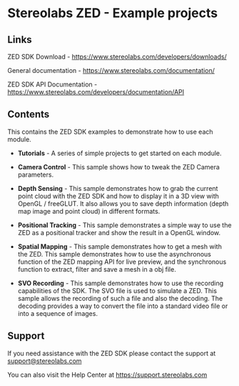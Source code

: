 # Stereolabs ZED - Example projects

Links
---------------
ZED SDK Download - https://www.stereolabs.com/developers/downloads/

General documentation - https://www.stereolabs.com/documentation/

ZED SDK API Documentation - https://www.stereolabs.com/developers/documentation/API

Contents
--------
This contains the ZED SDK examples to demonstrate how to use each module.

* **Tutorials** - A series of simple projects to get started on each module.

* **Camera Control** - This sample shows how to tweak the ZED Camera parameters.

* **Depth Sensing** - This sample demonstrates how to grab the current point cloud with the ZED SDK and how to display it in a 3D view with OpenGL / freeGLUT. It also allows you to save depth information (depth map image and point cloud) in different formats.

* **Positional Tracking** - This sample demonstrates a simple way to use the ZED as a positional tracker and show the result in a OpenGL window.

* **Spatial Mapping** - This sample demonstrates how to get a mesh with the ZED. This sample demonstrates how to use the asynchronous function of the ZED mapping API for live preview, and the synchronous function to extract, filter and save a mesh in a obj file.

* **SVO Recording** - This sample demonstrates how to use the recording capabilities of the SDK. The SVO file is used to simulate a ZED. This sample allows the recording of such a file and also the decoding. The decoding provides a way to convert the file into a standard video file or into a sequence of images.


Support
-------
If you need assistance with the ZED SDK please contact the support at support@stereolabs.com

You can also visit the Help Center at https://support.stereolabs.com
